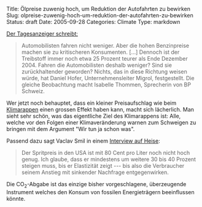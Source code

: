 Title: Ölpreise zuwenig hoch, um Reduktion der Autofahrten zu bewirken
Slug: olpreise-zuwenig-hoch-um-reduktion-der-autofahrten-zu-bewirken
Status: draft
Date: 2005-09-28
Categories: Climate
Type: markdown

[Der Tagesanzeiger schreibt:](http://tagi.ch/dyn/news/wirtschaft/544652.html)

> Automobilisten fahren nicht weniger. Aber die hohen Benzinpreise machen sie zu kritischeren Konsumenten. [...] Dennoch ist der Treibstoff immer noch etwa 25 Prozent teurer als Ende Dezember 2004. Fahren die Automobilisten deshalb weniger? Sind sie zurückhaltender geworden? Nichts, das in diese Richtung weisen würde, hat Daniel Hofer, Unternehmensleiter Migrol, festgestellt. Die gleiche Beobachtung macht Isabelle Thommen, Sprecherin von BP Schweiz.

Wer jetzt noch behauptet, dass ein kleiner Preisaufschlag wie beim [Klimarappen](http://www.ecopop.ch/A9NATUR/klimarappen.htm) einen grossen Effekt haben kann, macht sich lächerlich. Man sieht sehr schön, was das eigentliche Ziel des Klimarappens ist: Alle, welche vor den Folgen einer Klimaveränderung warnen zum Schweigen zu bringen mit dem Argument "Wir tun ja schon was".

Passend dazu sagt Vaclav Smil in einem [Interview auf Heise](http://www.heise.de/tr/artikel/print/64233):

> Der Spritpreis in den USA ist mit 80 Cent pro Liter noch nicht hoch genug. Ich glaube, dass er mindestens um weitere 30 bis 40 Prozent steigen muss, bis er Elastizität zeigt --- bis also die Verbraucher seinem Anstieg mit sinkender Nachfrage entgegenwirken.

Die CO<sub>2</sub>-Abgabe ist das einzige bisher vorgeschlagene, überzeugende Instrument welches den Konsum von fossilen Energieträgern beeinflussen könnte.
